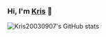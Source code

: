 ### Hi, I'm [Kris](https://blog.ktpro.ink/) 👋

![Kris20030907's GitHub stats](https://github-readme-stats.vercel.app/api?username=Kris20030907&show_icons=true&theme=light)


<!-- ![卡比](https://github.com/user-attachments/assets/10b9a388-a350-4c7b-a924-56e20ddf3143) -->
